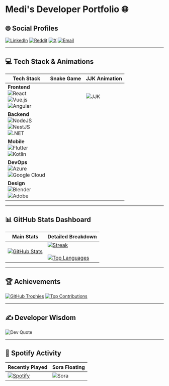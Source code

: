# Medi's Developer Portfolio 🌐

## 🌐 Social Profiles
[![LinkedIn](https://img.shields.io/badge/LinkedIn-%230077B5.svg?logo=linkedin&logoColor=white)](https://linkedin.com/in/Medi) 
[![Reddit](https://img.shields.io/badge/Reddit-%23FF4500.svg?logo=Reddit&logoColor=white)](https://reddit.com/user/MediKun) 
[![X](https://img.shields.io/badge/X-black.svg?logo=X&logoColor=white)](https://x.com/UltraKiba) 
[![Email](https://img.shields.io/badge/Email-D14836?logo=gmail&logoColor=white)](mailto:www.medikibambe@gmail.com)

---

## 💻 Tech Stack & Animations
| Tech Stack | Snake Game | JJK Animation |
|------------|------------|---------------|
| **Frontend**<br>![React](https://img.shields.io/badge/react-%2320232a.svg?logo=react&logoColor=%2361DAFB)<br>![Vue.js](https://img.shields.io/badge/vue.js-%2335495e.svg?logo=vuedotjs&logoColor=%234FC08D)<br>![Angular](https://img.shields.io/badge/angular-%23DD0031.svg?logo=angular&logoColor=white) | <canvas id="game" width="200" height="200"></canvas> | ![JJK](https://media.tenor.com/bkA2JqxxfGwAAAAj/mlbb-jjk-jjk-mlbb.gif) |
| **Backend**<br>![NodeJS](https://img.shields.io/badge/node.js-6DA55F?logo=node.js&logoColor=white)<br>![NestJS](https://img.shields.io/badge/nestjs-%23E0234E.svg?logo=nestjs&logoColor=white)<br>![.NET](https://img.shields.io/badge/.NET-5C2D91?logo=.net&logoColor=white) |  |  |
| **Mobile**<br>![Flutter](https://img.shields.io/badge/Flutter-%2302569B.svg?logo=Flutter&logoColor=white)<br>![Kotlin](https://img.shields.io/badge/kotlin-%237F52FF.svg?logo=kotlin&logoColor=white) |  |  |
| **DevOps**<br>![Azure](https://img.shields.io/badge/azure-%230072C6.svg?logo=microsoftazure&logoColor=white)<br>![Google Cloud](https://img.shields.io/badge/GoogleCloud-%234285F4.svg?logo=google-cloud&logoColor=white) |  |  |
| **Design**<br>![Blender](https://img.shields.io/badge/blender-%23F5792A.svg?logo=blender&logoColor=white)<br>![Adobe](https://img.shields.io/badge/adobe-%23FF0000.svg?logo=adobe&logoColor=white) |  |  |

<script>
// Simple Snake Game Implementation
const canvas = document.getElementById('game');
const ctx = canvas.getContext('2d');

const gridSize = 20;
let snake = [{x: 10, y: 10}];
let direction = 'right';
let food = {x: 5, y: 5};
let score = 0;

function draw() {
  ctx.fillStyle = '#000';
  ctx.fillRect(0, 0, canvas.width, canvas.height);
  
  ctx.fillStyle = 'lime';
  snake.forEach(segment => ctx.fillRect(segment.x*gridSize, segment.y*gridSize, gridSize, gridSize));
  
  ctx.fillStyle = 'red';
  ctx.fillRect(food.x*gridSize, food.y*gridSize, gridSize, gridSize);
}

function update() {
  const head = {x: snake[0].x, y: snake[0].y};
  
  switch(direction) {
    case 'up': head.y--; break;
    case 'down': head.y++; break;
    case 'left': head.x--; break;
    case 'right': head.x++; break;
  }
  
  if (head.x === food.x && head.y === food.y) {
    score++;
    food = {
      x: Math.floor(Math.random() * (canvas.width/gridSize)),
      y: Math.floor(Math.random() * (canvas.height/gridSize))
    };
  } else {
    snake.pop();
  }
  
  snake.unshift(head);
}

document.addEventListener('keydown', e => {
  switch(e.key) {
    case 'ArrowUp': if(direction !== 'down') direction = 'up'; break;
    case 'ArrowDown': if(direction !== 'up') direction = 'down'; break;
    case 'ArrowLeft': if(direction !== 'right') direction = 'left'; break;
    case 'ArrowRight': if(direction !== 'left') direction = 'right'; break;
  }
});

setInterval(() => {
  update();
  draw();
}, 150);
</script>

---

## 📊 GitHub Stats Dashboard
| Main Stats | Detailed Breakdown |
|------------|--------------------|
| [![GitHub Stats](https://github-readme-stats.vercel.app/api?username=UltraKiba&theme=nightowl&hide_border=false)](https://github.com/UltraKiba) | [![Streak](https://nirzak-streak-stats.vercel.app/?user=UltraKiba&theme=nightowl)](https://github.com/UltraKiba)<br><br>[![Top Languages](https://github-readme-stats.vercel.app/api/top-langs/?username=UltraKiba&theme=nightowl&layout=compact)](https://github.com/UltraKiba) |

---

## 🏆 Achievements
[![GitHub Trophies](https://github-profile-trophy.vercel.app/?username=UltraKiba&theme=radical)](https://github.com/UltraKiba)
[![Top Contributions](https://github-contributor-stats.vercel.app/api?username=UltraKiba&limit=5&theme=dark)](https://github.com/UltraKiba)

---

## ✍️ Developer Wisdom
![Dev Quote](https://quotes-github-readme.vercel.app/api?type=horizontal&theme=radical)

---

## 🎵 Spotify Activity
| Recently Played | Sora Floating |
|-----------------|---------------|
| [![Spotify](https://spotify-recently-played-readme.vercel.app/api?user=6atdqjokxb3w6gz2qbs0s8bop&count=5&unique=true)](https://open.spotify.com/user/6atdqjokxb3w6gz2qbs0s8bop) | ![Sora](https://i.imgur.com/f83frkB.gif) |
